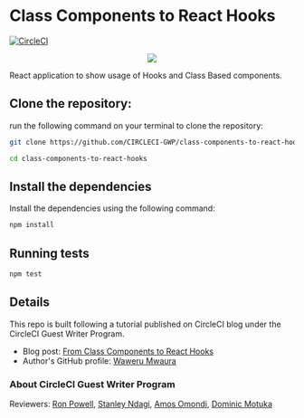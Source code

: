 # Class Components to React Hooks

[![CircleCI](https://circleci.com/gh/CIRCLECI-GWP/class-components-to-react-hooks/tree/main.svg?style=svg)](https://circleci.com/gh/CIRCLECI-GWP/class-components-to-react-hooks/tree/main)

<p align="center"><img src="https://avatars3.githubusercontent.com/u/59034516"></p>

React application to show usage of Hooks and Class Based components.


## Clone the repository:

run the following command on your terminal to clone the repository:

```bash
git clone https://github.com/CIRCLECI-GWP/class-components-to-react-hooks.git

cd class-components-to-react-hooks
```

## Install the dependencies

Install the dependencies using the following command:

```bash
npm install
```

## Running tests

```bash
npm test
```
## Details

This repo is built following a tutorial published on CircleCI blog under the CircleCI Guest Writer Program.

-   Blog post: [From Class Components to React Hooks][blog]
-   Author's GitHub profile: [Waweru Mwaura][author]

### About CircleCI Guest Writer Program

Reviewers: [Ron Powell][ron], [Stanley Ndagi][stan], [Amos Omondi][amos], [Dominic Motuka][dominicmotuka]

[blog]: https://circleci.com/blog/from-class-components-to-react-hooks/
[author]: https://github.com/mwaz
[ron]: https://github.com/ronpowelljr
[stan]: https://github.com/NdagiStanley
[amos]: https://github.com/amos-o
[dominicmotuka]: https://github.com/daumie
